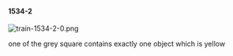 #### 1534-2
![train-1534-2-0.png](https://github.com/lil-lab/nlvr/raw/master/nlvr/train/images/54/train-1534-2-0.png "train-1534-2-0.png")

one of the grey square contains exactly one object which is yellow